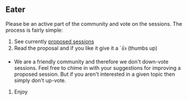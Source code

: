 ## Eater

Please be an active part of the community and vote on the sessions. The process is fairly simple:

1. See currently [proposed sessions](https://github.com/brown-bag/brown-bag.github.com/labels/Session)
1. Read the proposal and if you like it give it a `:+1: (thumbs up)
 - We are a friendly community and therefore we don't down-vote sessions. Feel free to chime in with your suggestions for improving a proposed session. But if you aren't interested in a given topic then simply don't up-vote.
1. Enjoy
